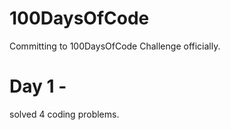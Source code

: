 # 100DaysOfCode

Committing to 100DaysOfCode Challenge officially.

# Day 1 - 
solved 4 coding problems.